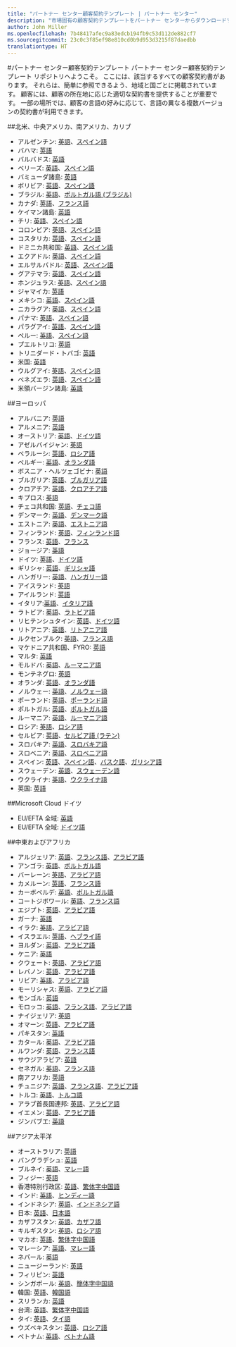 ```yaml
---
title: "パートナー センター顧客契約テンプレート | パートナー センター"
description: "市場固有の顧客契約テンプレートをパートナー センターからダウンロードする"
author: John Miller
ms.openlocfilehash: 7b48417afec9a83edcb194fb9c53d112de882cf7
ms.sourcegitcommit: 23c0c3f85ef98e810cd0b9d953d3215f87daedbb
translationtype: HT
---
```

#<a name="partner-center-customer-agreement-templates"></a>パートナー センター顧客契約テンプレート
パートナー センター顧客契約テンプレート リポジトリへようこそ。  ここには、該当するすべての顧客契約書があります。  それらは、簡単に参照できるよう、地域と国ごとに掲載されています。  顧客には、顧客の所在地に応じた適切な契約書を提供することが重要です。  一部の場所では、顧客の言語の好みに応じて、言語の異なる複数バージョンの契約書が利用できます。

##<a name="north-america-central-america-south-america-and-the-caribbean"></a>北米、中央アメリカ、南アメリカ、カリブ

- アルゼンチン: [英語](http://download.microsoft.com/download/2/C/8/2C8CAC17-FCE7-4F51-9556-4D77C7022DF5/MCA2016Agr_LatAm_ExBRA_ENG_Jul2016_CR_.pdf)、[スペイン語](http://download.microsoft.com/download/2/C/8/2C8CAC17-FCE7-4F51-9556-4D77C7022DF5/MCA2016Agr_LatAm_ExBRA_SPA_Jul2016_CR.pdf)
- バハマ: [英語](http://download.microsoft.com/download/2/C/8/2C8CAC17-FCE7-4F51-9556-4D77C7022DF5/MCA2016Agr_LatAm_ExBRA_ENG_Jul2016_CR_.pdf)
- バルバドス: [英語](http://download.microsoft.com/download/2/C/8/2C8CAC17-FCE7-4F51-9556-4D77C7022DF5/MCA2016Agr_LatAm_BRA_ENG_Jul2016_CR_.pdf)
- ベリーズ: [英語](http://download.microsoft.com/download/2/C/8/2C8CAC17-FCE7-4F51-9556-4D77C7022DF5/MCA2016Agr_LatAm_ExBRA_ENG_Jul2016_CR_.pdf)、[スペイン語](http://download.microsoft.com/download/2/C/8/2C8CAC17-FCE7-4F51-9556-4D77C7022DF5/MCA2016Agr_LatAm_ExBRA_SPA_Jul2016_CR.pdf)
- バミューダ諸島: [英語](http://download.microsoft.com/download/2/C/8/2C8CAC17-FCE7-4F51-9556-4D77C7022DF5/MCA2016Agr_LatAm_ExBRA_ENG_Jul2016_CR_.pdf)
- ボリビア: [英語](http://download.microsoft.com/download/2/C/8/2C8CAC17-FCE7-4F51-9556-4D77C7022DF5/MCA2016Agr_LatAm_ExBRA_ENG_Jul2016_CR_.pdf)、[スペイン語](http://download.microsoft.com/download/2/C/8/2C8CAC17-FCE7-4F51-9556-4D77C7022DF5/MCA2016Agr_LatAm_ExBRA_SPA_Jul2016_CR.pdf)
- ブラジル: [英語](http://download.microsoft.com/download/2/C/8/2C8CAC17-FCE7-4F51-9556-4D77C7022DF5/MCA2016Agr_LatAm_BRA_ENG_Jul2016_CR_.pdf)、[ポルトガル語 (ブラジル)](http://download.microsoft.com/download/2/C/8/2C8CAC17-FCE7-4F51-9556-4D77C7022DF5/MCA2016Agr_LatAm_BRA_PTB_Jul2016_CR.pdf)
- カナダ: [英語](http://download.microsoft.com/download/2/C/8/2C8CAC17-FCE7-4F51-9556-4D77C7022DF5/MCA2016Agr_NA_ENG_Jul2016_CR_.pdf)、[フランス語](http://download.microsoft.com/download/2/C/8/2C8CAC17-FCE7-4F51-9556-4D77C7022DF5/MCA2016Agr_NA_FRE_Jul2016_CR_.pdf)
- ケイマン諸島: [英語](http://download.microsoft.com/download/2/C/8/2C8CAC17-FCE7-4F51-9556-4D77C7022DF5/MCA2016Agr_LatAm_BRA_ENG_Jul2016_CR_.pdf)
- チリ: [英語](http://download.microsoft.com/download/2/C/8/2C8CAC17-FCE7-4F51-9556-4D77C7022DF5/MCA2016Agr_LatAm_ExBRA_ENG_Jul2016_CR_.pdf)、[スペイン語](http://download.microsoft.com/download/2/C/8/2C8CAC17-FCE7-4F51-9556-4D77C7022DF5/MCA2016Agr_LatAm_ExBRA_SPA_Jul2016_CR.pdf)
- コロンビア: [英語](http://download.microsoft.com/download/2/C/8/2C8CAC17-FCE7-4F51-9556-4D77C7022DF5/MCA2016Agr_LatAm_ExBRA_ENG_Jul2016_CR_.pdf)、[スペイン語](http://download.microsoft.com/download/2/C/8/2C8CAC17-FCE7-4F51-9556-4D77C7022DF5/MCA2016Agr_LatAm_ExBRA_SPA_Jul2016_CR.pdf)
- コスタリカ: [英語](http://download.microsoft.com/download/2/C/8/2C8CAC17-FCE7-4F51-9556-4D77C7022DF5/MCA2016Agr_LatAm_ExBRA_ENG_Jul2016_CR_.pdf)、[スペイン語](http://download.microsoft.com/download/2/C/8/2C8CAC17-FCE7-4F51-9556-4D77C7022DF5/MCA2016Agr_LatAm_ExBRA_SPA_Jul2016_CR.pdf)
- ドミニカ共和国: [英語](http://download.microsoft.com/download/2/C/8/2C8CAC17-FCE7-4F51-9556-4D77C7022DF5/MCA2016Agr_LatAm_ExBRA_ENG_Jul2016_CR_.pdf)、[スペイン語](http://download.microsoft.com/download/2/C/8/2C8CAC17-FCE7-4F51-9556-4D77C7022DF5/MCA2016Agr_LatAm_ExBRA_SPA_Jul2016_CR.pdf)
- エクアドル: [英語](http://download.microsoft.com/download/2/C/8/2C8CAC17-FCE7-4F51-9556-4D77C7022DF5/MCA2016Agr_LatAm_ExBRA_ENG_Jul2016_CR_.pdf)、[スペイン語](http://download.microsoft.com/download/2/C/8/2C8CAC17-FCE7-4F51-9556-4D77C7022DF5/MCA2016Agr_LatAm_ExBRA_SPA_Jul2016_CR.pdf)
- エルサルバドル: [英語](http://download.microsoft.com/download/2/C/8/2C8CAC17-FCE7-4F51-9556-4D77C7022DF5/MCA2016Agr_LatAm_ExBRA_ENG_Jul2016_CR_.pdf)、[スペイン語](http://download.microsoft.com/download/2/C/8/2C8CAC17-FCE7-4F51-9556-4D77C7022DF5/MCA2016Agr_LatAm_ExBRA_SPA_Jul2016_CR.pdf)
- グアテマラ: [英語](http://download.microsoft.com/download/2/C/8/2C8CAC17-FCE7-4F51-9556-4D77C7022DF5/MCA2016Agr_LatAm_ExBRA_ENG_Jul2016_CR_.pdf)、[スペイン語](http://download.microsoft.com/download/2/C/8/2C8CAC17-FCE7-4F51-9556-4D77C7022DF5/MCA2016Agr_LatAm_ExBRA_SPA_Jul2016_CR.pdf)
- ホンジュラス: [英語](http://download.microsoft.com/download/2/C/8/2C8CAC17-FCE7-4F51-9556-4D77C7022DF5/MCA2016Agr_LatAm_ExBRA_ENG_Jul2016_CR_.pdf)、[スペイン語](http://download.microsoft.com/download/2/C/8/2C8CAC17-FCE7-4F51-9556-4D77C7022DF5/MCA2016Agr_LatAm_ExBRA_SPA_Jul2016_CR.pdf)
- ジャマイカ: [英語](http://download.microsoft.com/download/2/C/8/2C8CAC17-FCE7-4F51-9556-4D77C7022DF5/MCA2016Agr_LatAm_ExBRA_ENG_Jul2016_CR_.pdf)
- メキシコ: [英語](http://download.microsoft.com/download/2/C/8/2C8CAC17-FCE7-4F51-9556-4D77C7022DF5/MCA2016Agr_LatAm_ExBRA_ENG_Jul2016_CR_.pdf)、[スペイン語](http://download.microsoft.com/download/2/C/8/2C8CAC17-FCE7-4F51-9556-4D77C7022DF5/MCA2016Agr_LatAm_ExBRA_SPA_Jul2016_CR.pdf)
- ニカラグア: [英語](http://download.microsoft.com/download/2/C/8/2C8CAC17-FCE7-4F51-9556-4D77C7022DF5/MCA2016Agr_LatAm_ExBRA_ENG_Jul2016_CR_.pdf)、[スペイン語](http://download.microsoft.com/download/2/C/8/2C8CAC17-FCE7-4F51-9556-4D77C7022DF5/MCA2016Agr_LatAm_ExBRA_SPA_Jul2016_CR.pdf)
- パナマ: [英語](http://download.microsoft.com/download/2/C/8/2C8CAC17-FCE7-4F51-9556-4D77C7022DF5/MCA2016Agr_LatAm_ExBRA_ENG_Jul2016_CR_.pdf)、[スペイン語](http://download.microsoft.com/download/2/C/8/2C8CAC17-FCE7-4F51-9556-4D77C7022DF5/MCA2016Agr_LatAm_ExBRA_SPA_Jul2016_CR.pdf)
- パラグアイ: [英語](http://download.microsoft.com/download/2/C/8/2C8CAC17-FCE7-4F51-9556-4D77C7022DF5/MCA2016Agr_LatAm_ExBRA_ENG_Jul2016_CR_.pdf)、[スペイン語](http://download.microsoft.com/download/2/C/8/2C8CAC17-FCE7-4F51-9556-4D77C7022DF5/MCA2016Agr_LatAm_ExBRA_SPA_Jul2016_CR.pdf)
- ペルー: [英語](http://download.microsoft.com/download/2/C/8/2C8CAC17-FCE7-4F51-9556-4D77C7022DF5/MCA2016Agr_LatAm_ExBRA_ENG_Jul2016_CR_.pdf)、[スペイン語](http://download.microsoft.com/download/2/C/8/2C8CAC17-FCE7-4F51-9556-4D77C7022DF5/MCA2016Agr_LatAm_ExBRA_SPA_Jul2016_CR.pdf)
- プエルトリコ: [英語](http://download.microsoft.com/download/2/C/8/2C8CAC17-FCE7-4F51-9556-4D77C7022DF5/MCA2016Agr_LatAm_BRA_ENG_Jul2016_CR_.pdf)
- トリニダード・トバゴ: [英語](http://download.microsoft.com/download/2/C/8/2C8CAC17-FCE7-4F51-9556-4D77C7022DF5/MCA2016Agr_LatAm_ExBRA_ENG_Jul2016_CR_.pdf) 
- 米国: [英語](http://download.microsoft.com/download/2/C/8/2C8CAC17-FCE7-4F51-9556-4D77C7022DF5/MCA2016Agr_NA_ENG_Jul2016_CR_.pdf)
- ウルグアイ: [英語](http://download.microsoft.com/download/2/C/8/2C8CAC17-FCE7-4F51-9556-4D77C7022DF5/MCA2016Agr_LatAm_ExBRA_ENG_Jul2016_CR_.pdf)、[スペイン語](http://download.microsoft.com/download/2/C/8/2C8CAC17-FCE7-4F51-9556-4D77C7022DF5/MCA2016Agr_LatAm_ExBRA_SPA_Jul2016_CR.pdf)
- ベネズエラ: [英語](http://download.microsoft.com/download/2/C/8/2C8CAC17-FCE7-4F51-9556-4D77C7022DF5/MCA2016Agr_LatAm_ExBRA_ENG_Jul2016_CR_.pdf)、[スペイン語](http://download.microsoft.com/download/2/C/8/2C8CAC17-FCE7-4F51-9556-4D77C7022DF5/MCA2016Agr_LatAm_ExBRA_SPA_Jul2016_CR.pdf)
- 米領バージン諸島: [英語](http://download.microsoft.com/download/2/C/8/2C8CAC17-FCE7-4F51-9556-4D77C7022DF5/MCA2016Agr_NA_ENG_Jul2016_CR_.pdf)

##<a name="europe"></a>ヨーロッパ
- アルバニア: [英語](http://download.microsoft.com/download/2/C/8/2C8CAC17-FCE7-4F51-9556-4D77C7022DF5/MCA2016Agr_EMEA_ENG_Jul2016_CR_.pdf)
- アルメニア: [英語](http://download.microsoft.com/download/2/C/8/2C8CAC17-FCE7-4F51-9556-4D77C7022DF5/MCA2016Agr_EMEA_ENG_Jul2016_CR_.pdf)
- オーストリア: [英語](http://download.microsoft.com/download/2/C/8/2C8CAC17-FCE7-4F51-9556-4D77C7022DF5/MCA2016Agr_EMEA_ENG_Jul2016_CR_.pdf)、[ドイツ語](http://download.microsoft.com/download/2/C/8/2C8CAC17-FCE7-4F51-9556-4D77C7022DF5/MCA2016Agr_EMEA_GER_Jul2016_CR_.pdf)
- アゼルバイジャン: [英語](http://download.microsoft.com/download/2/C/8/2C8CAC17-FCE7-4F51-9556-4D77C7022DF5/MCA2016Agr_EMEA_ENG_Jul2016_CR_.pdf)
- ベラルーシ: [英語](http://download.microsoft.com/download/2/C/8/2C8CAC17-FCE7-4F51-9556-4D77C7022DF5/MCA2016Agr_EMEA_ENG_Jul2016_CR_.pdf)、[ロシア語](http://download.microsoft.com/download/2/C/8/2C8CAC17-FCE7-4F51-9556-4D77C7022DF5/MCA2016Agr_EMEA_RUS_Jul2016_CR_.pdf)
- ベルギー: [英語](http://download.microsoft.com/download/2/C/8/2C8CAC17-FCE7-4F51-9556-4D77C7022DF5/MCA2016Agr_EMEA_ENG_Jul2016_CR_.pdf)、[オランダ語](http://download.microsoft.com/download/2/C/8/2C8CAC17-FCE7-4F51-9556-4D77C7022DF5/MCA2016Agr_EMEA_DUT_Jul2016_CR_.pdf)
- ボスニア・ヘルツェゴビナ: [英語](http://download.microsoft.com/download/2/C/8/2C8CAC17-FCE7-4F51-9556-4D77C7022DF5/MCA2016Agr_EMEA_ENG_Jul2016_CR_.pdf)
- ブルガリア: [英語](http://download.microsoft.com/download/2/C/8/2C8CAC17-FCE7-4F51-9556-4D77C7022DF5/MCA2016Agr_EMEA_ENG_Jul2016_CR_.pdf)、[ブルガリア語](http://download.microsoft.com/download/2/C/8/2C8CAC17-FCE7-4F51-9556-4D77C7022DF5/MCA2016Agr_EMEA_BUL_Jul2016_CR_.pdf)
- クロアチア: [英語](http://download.microsoft.com/download/2/C/8/2C8CAC17-FCE7-4F51-9556-4D77C7022DF5/MCA2016Agr_EMEA_ENG_Jul2016_CR_.pdf)、[クロアチア語](http://download.microsoft.com/download/2/C/8/2C8CAC17-FCE7-4F51-9556-4D77C7022DF5/MCA2016Agr_EMEA_CRO_Jul2016_CR_.pdf)
- キプロス: [英語](http://download.microsoft.com/download/2/C/8/2C8CAC17-FCE7-4F51-9556-4D77C7022DF5/MCA2016Agr_EMEA_ENG_Jul2016_CR_.pdf)
- チェコ共和国: [英語](http://download.microsoft.com/download/2/C/8/2C8CAC17-FCE7-4F51-9556-4D77C7022DF5/MCA2016Agr_EMEA_ENG_Jul2016_CR_.pdf)、[チェコ語](http://download.microsoft.com/download/2/C/8/2C8CAC17-FCE7-4F51-9556-4D77C7022DF5/MCA2016Agr_EMEA_CZE_Jul2016_CR_.pdf)
- デンマーク: [英語](http://download.microsoft.com/download/2/C/8/2C8CAC17-FCE7-4F51-9556-4D77C7022DF5/MCA2016Agr_EMEA_ENG_Jul2016_CR_.pdf)、[デンマーク語](http://download.microsoft.com/download/2/C/8/2C8CAC17-FCE7-4F51-9556-4D77C7022DF5/MCA2016Agr_EMEA_DAN_Jul2016_CR_.pdf)
- エストニア: [英語](http://download.microsoft.com/download/2/C/8/2C8CAC17-FCE7-4F51-9556-4D77C7022DF5/MCA2016Agr_EMEA_ENG_Jul2016_CR_.pdf)、[エストニア語](http://download.microsoft.com/download/2/C/8/2C8CAC17-FCE7-4F51-9556-4D77C7022DF5/MCA2016Agr_EMEA_EST_Jul2016_CR_.pdf)
- フィンランド: [英語](http://download.microsoft.com/download/2/C/8/2C8CAC17-FCE7-4F51-9556-4D77C7022DF5/MCA2016Agr_EMEA_ENG_Jul2016_CR_.pdf)、[フィンランド語](http://download.microsoft.com/download/2/C/8/2C8CAC17-FCE7-4F51-9556-4D77C7022DF5/MCA2016Agr_EMEA_FIN_Jul2016_CR_.pdf)
- フランス: [英語](http://download.microsoft.com/download/2/C/8/2C8CAC17-FCE7-4F51-9556-4D77C7022DF5/MCA2016Agr_EMEA_ENG_Jul2016_CR_.pdf)、[フランス](http://download.microsoft.com/download/2/C/8/2C8CAC17-FCE7-4F51-9556-4D77C7022DF5/MCA2016Agr_EMEA_FRE_Jul2016_CR_.pdf)
- ジョージア: [英語](http://download.microsoft.com/download/2/C/8/2C8CAC17-FCE7-4F51-9556-4D77C7022DF5/MCA2016Agr_EMEA_ENG_Jul2016_CR_.pdf)
- ドイツ: [英語](http://download.microsoft.com/download/2/C/8/2C8CAC17-FCE7-4F51-9556-4D77C7022DF5/MCA2016Agr_EMEA_ENG_Jul2016_CR_.pdf)、[ドイツ語](http://download.microsoft.com/download/2/C/8/2C8CAC17-FCE7-4F51-9556-4D77C7022DF5/MCA2016Agr_EMEA_GER_Jul2016_CR_.pdf)
- ギリシャ: [英語](http://download.microsoft.com/download/2/C/8/2C8CAC17-FCE7-4F51-9556-4D77C7022DF5/MCA2016Agr_EMEA_ENG_Jul2016_CR_.pdf)、[ギリシャ語](http://download.microsoft.com/download/2/C/8/2C8CAC17-FCE7-4F51-9556-4D77C7022DF5/MCA2016Agr_EMEA_GRE_Jul2016_CR_.pdf)
- ハンガリー: [英語](http://download.microsoft.com/download/2/C/8/2C8CAC17-FCE7-4F51-9556-4D77C7022DF5/MCA2016Agr_EMEA_ENG_Jul2016_CR_.pdf)、[ハンガリー語](http://download.microsoft.com/download/2/C/8/2C8CAC17-FCE7-4F51-9556-4D77C7022DF5/MCA2016Agr_EMEA_HUN_Jul2016_CR_.pdf)
- アイスランド: [英語](http://download.microsoft.com/download/2/C/8/2C8CAC17-FCE7-4F51-9556-4D77C7022DF5/MCA2016Agr_EMEA_ENG_Jul2016_CR_.pdf)
- アイルランド: [英語](http://download.microsoft.com/download/2/C/8/2C8CAC17-FCE7-4F51-9556-4D77C7022DF5/MCA2016Agr_EMEA_ENG_Jul2016_CR_.pdf)
- イタリア:[英語](http://download.microsoft.com/download/2/C/8/2C8CAC17-FCE7-4F51-9556-4D77C7022DF5/MCA2016Agr_EMEA_ENG_Jul2016_CR_.pdf)、[イタリア語](http://download.microsoft.com/download/2/C/8/2C8CAC17-FCE7-4F51-9556-4D77C7022DF5/MCA2016Agr_EMEA_ITA_Jul2016_CR_.pdf)
- ラトビア: [英語](http://download.microsoft.com/download/2/C/8/2C8CAC17-FCE7-4F51-9556-4D77C7022DF5/MCA2016Agr_EMEA_ENG_Jul2016_CR_.pdf)、[ラトビア語](http://download.microsoft.com/download/2/C/8/2C8CAC17-FCE7-4F51-9556-4D77C7022DF5/MCA2016Agr_EMEA_LAV_Jul2016_CR_.pdf)
- リヒテンシュタイン: [英語](http://download.microsoft.com/download/2/C/8/2C8CAC17-FCE7-4F51-9556-4D77C7022DF5/MCA2016Agr_EMEA_ENG_Jul2016_CR_.pdf)、[ドイツ語](http://download.microsoft.com/download/2/C/8/2C8CAC17-FCE7-4F51-9556-4D77C7022DF5/MCA2016Agr_EMEA_GER_Jul2016_CR_.pdf)
- リトアニア: [英語](http://download.microsoft.com/download/2/C/8/2C8CAC17-FCE7-4F51-9556-4D77C7022DF5/MCA2016Agr_EMEA_ENG_Jul2016_CR_.pdf)、[リトアニア語](http://download.microsoft.com/download/2/C/8/2C8CAC17-FCE7-4F51-9556-4D77C7022DF5/MCA2016Agr_EMEA_LIT_Jul2016_CR_.pdf)
- ルクセンブルク: [英語](http://download.microsoft.com/download/2/C/8/2C8CAC17-FCE7-4F51-9556-4D77C7022DF5/MCA2016Agr_EMEA_ENG_Jul2016_CR_.pdf)、[フランス語](http://download.microsoft.com/download/2/C/8/2C8CAC17-FCE7-4F51-9556-4D77C7022DF5/MCA2016Agr_EMEA_FRE_Jul2016_CR_.pdf)
- マケドニア共和国、FYRO: [英語](http://download.microsoft.com/download/2/C/8/2C8CAC17-FCE7-4F51-9556-4D77C7022DF5/MCA2016Agr_EMEA_ENG_Jul2016_CR_.pdf)
- マルタ: [英語](http://download.microsoft.com/download/2/C/8/2C8CAC17-FCE7-4F51-9556-4D77C7022DF5/MCA2016Agr_EMEA_ENG_Jul2016_CR_.pdf)
- モルドバ: [英語](http://download.microsoft.com/download/2/C/8/2C8CAC17-FCE7-4F51-9556-4D77C7022DF5/MCA2016Agr_EMEA_ENG_Jul2016_CR_.pdf)、[ルーマニア語](http://download.microsoft.com/download/2/C/8/2C8CAC17-FCE7-4F51-9556-4D77C7022DF5/MCA2016Agr_EMEA_RON_Jul2016_CR_.pdf)
- モンテネグロ: [英語](http://download.microsoft.com/download/2/C/8/2C8CAC17-FCE7-4F51-9556-4D77C7022DF5/MCA2016Agr_EMEA_ENG_Jul2016_CR_.pdf)
- オランダ: [英語](http://download.microsoft.com/download/2/C/8/2C8CAC17-FCE7-4F51-9556-4D77C7022DF5/MCA2016Agr_EMEA_ENG_Jul2016_CR_.pdf)、[オランダ語](http://download.microsoft.com/download/2/C/8/2C8CAC17-FCE7-4F51-9556-4D77C7022DF5/MCA2016Agr_EMEA_DUT_Jul2016_CR_.pdf)
- ノルウェー: [英語](http://download.microsoft.com/download/2/C/8/2C8CAC17-FCE7-4F51-9556-4D77C7022DF5/MCA2016Agr_EMEA_ENG_Jul2016_CR_.pdf)、[ノルウェー語](http://download.microsoft.com/download/2/C/8/2C8CAC17-FCE7-4F51-9556-4D77C7022DF5/MCA2016Agr_EMEA_NOR_Jul2016_CR_.pdf)
- ポーランド: [英語](http://download.microsoft.com/download/2/C/8/2C8CAC17-FCE7-4F51-9556-4D77C7022DF5/MCA2016Agr_EMEA_ENG_Jul2016_CR_.pdf)、[ポーランド語](http://download.microsoft.com/download/2/C/8/2C8CAC17-FCE7-4F51-9556-4D77C7022DF5/MCA2016Agr_EMEA_POL_Jul2016_CR_.pdf)
- ポルトガル: [英語](http://download.microsoft.com/download/2/C/8/2C8CAC17-FCE7-4F51-9556-4D77C7022DF5/MCA2016Agr_EMEA_ENG_Jul2016_CR_.pdf)、[ポルトガル語](http://download.microsoft.com/download/2/C/8/2C8CAC17-FCE7-4F51-9556-4D77C7022DF5/MCA2016Agr_EMEA_PTE_Jul2016_CR_.pdf)
- ルーマニア: [英語](http://download.microsoft.com/download/2/C/8/2C8CAC17-FCE7-4F51-9556-4D77C7022DF5/MCA2016Agr_EMEA_ENG_Jul2016_CR_.pdf)、[ルーマニア語](http://download.microsoft.com/download/2/C/8/2C8CAC17-FCE7-4F51-9556-4D77C7022DF5/MCA2016Agr_EMEA_RON_Jul2016_CR_.pdf)
- ロシア: [英語](http://download.microsoft.com/download/2/C/8/2C8CAC17-FCE7-4F51-9556-4D77C7022DF5/MCA2016Agr_EMEA_ENG_Jul2016_CR_.pdf)、[ロシア語](http://download.microsoft.com/download/2/C/8/2C8CAC17-FCE7-4F51-9556-4D77C7022DF5/MCA2016Agr_EMEA_RUS_Jul2016_CR_.pdf)
- セルビア: [英語](http://download.microsoft.com/download/2/C/8/2C8CAC17-FCE7-4F51-9556-4D77C7022DF5/MCA2016Agr_EMEA_ENG_Jul2016_CR_.pdf)、[セルビア語 (ラテン)](http://download.microsoft.com/download/2/C/8/2C8CAC17-FCE7-4F51-9556-4D77C7022DF5/MCA2016Agr_EMEA_SLN_Jul2016_CR_.pdf)
- スロバキア: [英語](http://download.microsoft.com/download/2/C/8/2C8CAC17-FCE7-4F51-9556-4D77C7022DF5/MCA2016Agr_EMEA_ENG_Jul2016_CR_.pdf)、[スロバキア語](http://download.microsoft.com/download/2/C/8/2C8CAC17-FCE7-4F51-9556-4D77C7022DF5/MCA2016Agr_EMEA_SLK_Jul2016_CR_.pdf)
- スロベニア: [英語](http://download.microsoft.com/download/2/C/8/2C8CAC17-FCE7-4F51-9556-4D77C7022DF5/MCA2016Agr_EMEA_ENG_Jul2016_CR_.pdf)、[スロベニア語](http://download.microsoft.com/download/2/C/8/2C8CAC17-FCE7-4F51-9556-4D77C7022DF5/MCA2016Agr_EMEA_SLN_Jul2016_CR_.pdf)
- スペイン: [英語](http://download.microsoft.com/download/2/C/8/2C8CAC17-FCE7-4F51-9556-4D77C7022DF5/MCA2016Agr_EMEA_ENG_Jul2016_CR_.pdf)、[スペイン語](http://download.microsoft.com/download/2/C/8/2C8CAC17-FCE7-4F51-9556-4D77C7022DF5/MCA2016Agr_EMEA_SPA_Jul2016_CR_.pdf)、[バスク語](http://download.microsoft.com/download/2/C/8/2C8CAC17-FCE7-4F51-9556-4D77C7022DF5/MCA2016Agr_EMEA_EUQ_Jul2016_CR_.pdf)、[ガリシア語](http://download.microsoft.com/download/2/C/8/2C8CAC17-FCE7-4F51-9556-4D77C7022DF5/MCA2016Agr_EMEA_GLC_Jul2016_CR_.pdf)
- スウェーデン: [英語](http://download.microsoft.com/download/2/C/8/2C8CAC17-FCE7-4F51-9556-4D77C7022DF5/MCA2016Agr_EMEA_ENG_Jul2016_CR_.pdf)、[スウェーデン語](http://download.microsoft.com/download/2/C/8/2C8CAC17-FCE7-4F51-9556-4D77C7022DF5/MCA2016Agr_EMEA_SWE_Jul2016_CR_.pdf)
- ウクライナ: [英語](http://download.microsoft.com/download/2/C/8/2C8CAC17-FCE7-4F51-9556-4D77C7022DF5/MCA2016Agr_EMEA_ENG_Jul2016_CR_.pdf)、[ウクライナ語](http://download.microsoft.com/download/2/C/8/2C8CAC17-FCE7-4F51-9556-4D77C7022DF5/MCA2016Agr_EMEA_UKR_Jul2016_CR_.pdf) 
- 英国: [英語](http://download.microsoft.com/download/2/C/8/2C8CAC17-FCE7-4F51-9556-4D77C7022DF5/MCA2016Agr_EMEA_ENG_Jul2016_CR_.pdf)

##<a name="microsoft-cloud-germany"></a>Microsoft Cloud ドイツ
- EU/EFTA 全域: [英語](http://download.microsoft.com/download/2/C/8/2C8CAC17-FCE7-4F51-9556-4D77C7022DF5/MCA2017Agr_EMEA_ENG_Mar2017_CR_for_German_Cloud.pdf)
- EU/EFTA 全域: [ドイツ語](http://download.microsoft.com/download/2/C/8/2C8CAC17-FCE7-4F51-9556-4D77C7022DF5/MCA2017Agr_EMEA_GER_Mar2017_CR_for_German_Cloud.pdf)

##<a name="middle-east-and-africa"></a>中東およびアフリカ
- アルジェリア: [英語](http://download.microsoft.com/download/2/C/8/2C8CAC17-FCE7-4F51-9556-4D77C7022DF5/MCA2016Agr_EMEA_ENG_Jul2016_CR_.pdf)、[フランス語](http://download.microsoft.com/download/2/C/8/2C8CAC17-FCE7-4F51-9556-4D77C7022DF5/MCA2016Agr_EMEA_FRE_Jul2016_CR_.pdf)、[アラビア語](http://download.microsoft.com/download/2/C/8/2C8CAC17-FCE7-4F51-9556-4D77C7022DF5/MCA2016Agr_EMEA_ARA_Jul2016_CR_.pdf)     
- アンゴラ: [英語](http://download.microsoft.com/download/2/C/8/2C8CAC17-FCE7-4F51-9556-4D77C7022DF5/MCA2016Agr_EMEA_ENG_Jul2016_CR_.pdf)、[ポルトガル語](http://download.microsoft.com/download/2/C/8/2C8CAC17-FCE7-4F51-9556-4D77C7022DF5/MCA2016Agr_EMEA_PTE_Jul2016_CR_.pdf)     
- バーレーン: [英語](http://download.microsoft.com/download/2/C/8/2C8CAC17-FCE7-4F51-9556-4D77C7022DF5/MCA2016Agr_EMEA_ENG_Jul2016_CR_.pdf)、[アラビア語](http://download.microsoft.com/download/2/C/8/2C8CAC17-FCE7-4F51-9556-4D77C7022DF5/MCA2016Agr_EMEA_ARA_Jul2016_CR_.pdf)     
- カメルーン: [英語](http://download.microsoft.com/download/2/C/8/2C8CAC17-FCE7-4F51-9556-4D77C7022DF5/MCA2016Agr_EMEA_ENG_Jul2016_CR_.pdf)、[フランス語](http://download.microsoft.com/download/2/C/8/2C8CAC17-FCE7-4F51-9556-4D77C7022DF5/MCA2016Agr_EMEA_FRE_Jul2016_CR_.pdf)    
- カーボベルデ: [英語](http://download.microsoft.com/download/2/C/8/2C8CAC17-FCE7-4F51-9556-4D77C7022DF5/MCA2016Agr_EMEA_ENG_Jul2016_CR_.pdf)、[ポルトガル語](http://download.microsoft.com/download/2/C/8/2C8CAC17-FCE7-4F51-9556-4D77C7022DF5/MCA2016Agr_EMEA_PTE_Jul2016_CR_.pdf)   
- コートジボワール: [英語](http://download.microsoft.com/download/2/C/8/2C8CAC17-FCE7-4F51-9556-4D77C7022DF5/MCA2016Agr_EMEA_ENG_Jul2016_CR_.pdf)、[フランス語](http://download.microsoft.com/download/2/C/8/2C8CAC17-FCE7-4F51-9556-4D77C7022DF5/MCA2016Agr_EMEA_FRE_Jul2016_CR_.pdf)    
- エジプト: [英語](http://download.microsoft.com/download/2/C/8/2C8CAC17-FCE7-4F51-9556-4D77C7022DF5/MCA2016Agr_EMEA_ENG_Jul2016_CR_.pdf)、[アラビア語](http://download.microsoft.com/download/2/C/8/2C8CAC17-FCE7-4F51-9556-4D77C7022DF5/MCA2016Agr_EMEA_ARA_Jul2016_CR_.pdf)
- ガーナ: [英語](http://download.microsoft.com/download/2/C/8/2C8CAC17-FCE7-4F51-9556-4D77C7022DF5/MCA2016Agr_EMEA_ENG_Jul2016_CR_.pdf)     
- イラク: [英語](http://download.microsoft.com/download/2/C/8/2C8CAC17-FCE7-4F51-9556-4D77C7022DF5/MCA2016Agr_EMEA_ENG_Jul2016_CR_.pdf)、[アラビア語](http://download.microsoft.com/download/2/C/8/2C8CAC17-FCE7-4F51-9556-4D77C7022DF5/MCA2016Agr_EMEA_ARA_Jul2016_CR_.pdf)     
- イスラエル: [英語](http://download.microsoft.com/download/2/C/8/2C8CAC17-FCE7-4F51-9556-4D77C7022DF5/MCA2016Agr_EMEA_ENG_Jul2016_CR_.pdf)、[ヘブライ語](http://download.microsoft.com/download/2/C/8/2C8CAC17-FCE7-4F51-9556-4D77C7022DF5/MCA2016Agr_EMEA_HEB_Jul2016_CR_.pdf)  
- ヨルダン: [英語](http://download.microsoft.com/download/2/C/8/2C8CAC17-FCE7-4F51-9556-4D77C7022DF5/MCA2016Agr_EMEA_ENG_Jul2016_CR_.pdf)、[アラビア語](http://download.microsoft.com/download/2/C/8/2C8CAC17-FCE7-4F51-9556-4D77C7022DF5/MCA2016Agr_EMEA_ARA_Jul2016_CR_.pdf)     
- ケニア: [英語](http://download.microsoft.com/download/2/C/8/2C8CAC17-FCE7-4F51-9556-4D77C7022DF5/MCA2016Agr_EMEA_ENG_Jul2016_CR_.pdf)     
- クウェート: [英語](http://download.microsoft.com/download/2/C/8/2C8CAC17-FCE7-4F51-9556-4D77C7022DF5/MCA2016Agr_EMEA_ENG_Jul2016_CR_.pdf)、[アラビア語](http://download.microsoft.com/download/2/C/8/2C8CAC17-FCE7-4F51-9556-4D77C7022DF5/MCA2016Agr_EMEA_ARA_Jul2016_CR_.pdf)
- レバノン: [英語](http://download.microsoft.com/download/2/C/8/2C8CAC17-FCE7-4F51-9556-4D77C7022DF5/MCA2016Agr_EMEA_ENG_Jul2016_CR_.pdf)、[アラビア語](http://download.microsoft.com/download/2/C/8/2C8CAC17-FCE7-4F51-9556-4D77C7022DF5/MCA2016Agr_EMEA_ARA_Jul2016_CR_.pdf)
- リビア: [英語](http://download.microsoft.com/download/2/C/8/2C8CAC17-FCE7-4F51-9556-4D77C7022DF5/MCA2016Agr_EMEA_ENG_Jul2016_CR_.pdf)、[アラビア語](http://download.microsoft.com/download/2/C/8/2C8CAC17-FCE7-4F51-9556-4D77C7022DF5/MCA2016Agr_EMEA_ARA_Jul2016_CR_.pdf)
- モーリシャス: [英語](http://download.microsoft.com/download/2/C/8/2C8CAC17-FCE7-4F51-9556-4D77C7022DF5/MCA2016Agr_EMEA_ENG_Jul2016_CR_.pdf)、[アラビア語](http://download.microsoft.com/download/2/C/8/2C8CAC17-FCE7-4F51-9556-4D77C7022DF5/MCA2016Agr_EMEA_ARA_Jul2016_CR_.pdf)
- モンゴル: [英語](http://download.microsoft.com/download/2/C/8/2C8CAC17-FCE7-4F51-9556-4D77C7022DF5/MCA2016Agr_EMEA_ENG_Jul2016_CR_.pdf)     
- モロッコ: [英語](http://download.microsoft.com/download/2/C/8/2C8CAC17-FCE7-4F51-9556-4D77C7022DF5/MCA2016Agr_EMEA_ENG_Jul2016_CR_.pdf)、[フランス語](http://download.microsoft.com/download/2/C/8/2C8CAC17-FCE7-4F51-9556-4D77C7022DF5/MCA2016Agr_EMEA_FRE_Jul2016_CR_.pdf)、[アラビア語](http://download.microsoft.com/download/2/C/8/2C8CAC17-FCE7-4F51-9556-4D77C7022DF5/MCA2016Agr_EMEA_ARA_Jul2016_CR_.pdf)     
- ナイジェリア: [英語](http://download.microsoft.com/download/2/C/8/2C8CAC17-FCE7-4F51-9556-4D77C7022DF5/MCA2016Agr_EMEA_ENG_Jul2016_CR_.pdf)     
- オマーン: [英語](http://download.microsoft.com/download/2/C/8/2C8CAC17-FCE7-4F51-9556-4D77C7022DF5/MCA2016Agr_EMEA_ENG_Jul2016_CR_.pdf)、[アラビア語](http://download.microsoft.com/download/2/C/8/2C8CAC17-FCE7-4F51-9556-4D77C7022DF5/MCA2016Agr_EMEA_ARA_Jul2016_CR_.pdf)     
- パキスタン: [英語](http://download.microsoft.com/download/2/C/8/2C8CAC17-FCE7-4F51-9556-4D77C7022DF5/MCA2016Agr_EMEA_ENG_Jul2016_CR_.pdf)     
- カタール: [英語](http://download.microsoft.com/download/2/C/8/2C8CAC17-FCE7-4F51-9556-4D77C7022DF5/MCA2016Agr_EMEA_ENG_Jul2016_CR_.pdf)、[アラビア語](http://download.microsoft.com/download/2/C/8/2C8CAC17-FCE7-4F51-9556-4D77C7022DF5/MCA2016Agr_EMEA_ARA_Jul2016_CR_.pdf)     
- ルワンダ: [英語](http://download.microsoft.com/download/2/C/8/2C8CAC17-FCE7-4F51-9556-4D77C7022DF5/MCA2016Agr_EMEA_ENG_Jul2016_CR_.pdf)、[フランス語](http://download.microsoft.com/download/2/C/8/2C8CAC17-FCE7-4F51-9556-4D77C7022DF5/MCA2016Agr_EMEA_FRE_Jul2016_CR_.pdf)     
- サウジアラビア: [英語](http://download.microsoft.com/download/2/C/8/2C8CAC17-FCE7-4F51-9556-4D77C7022DF5/MCA2016Agr_EMEA_ENG_Jul2016_CR_.pdf)     
- セネガル: [英語](http://download.microsoft.com/download/2/C/8/2C8CAC17-FCE7-4F51-9556-4D77C7022DF5/MCA2016Agr_EMEA_ENG_Jul2016_CR_.pdf)、[フランス語](http://download.microsoft.com/download/2/C/8/2C8CAC17-FCE7-4F51-9556-4D77C7022DF5/MCA2016Agr_EMEA_FRE_Jul2016_CR_.pdf)     
- 南アフリカ: [英語](http://download.microsoft.com/download/2/C/8/2C8CAC17-FCE7-4F51-9556-4D77C7022DF5/MCA2016Agr_EMEA_ENG_Jul2016_CR_.pdf)     
- チュニジア: [英語](http://download.microsoft.com/download/2/C/8/2C8CAC17-FCE7-4F51-9556-4D77C7022DF5/MCA2016Agr_EMEA_ENG_Jul2016_CR_.pdf)、[フランス語](http://download.microsoft.com/download/2/C/8/2C8CAC17-FCE7-4F51-9556-4D77C7022DF5/MCA2016Agr_EMEA_FRE_Jul2016_CR_.pdf)、[アラビア語](http://download.microsoft.com/download/2/C/8/2C8CAC17-FCE7-4F51-9556-4D77C7022DF5/MCA2016Agr_EMEA_ARA_Jul2016_CR_.pdf)          
- トルコ: [英語](http://download.microsoft.com/download/2/C/8/2C8CAC17-FCE7-4F51-9556-4D77C7022DF5/MCA2016Agr_EMEA_ENG_Jul2016_CR_.pdf)、[トルコ語](http://download.microsoft.com/download/2/C/8/2C8CAC17-FCE7-4F51-9556-4D77C7022DF5/MCA2016Agr_EMEA_TUR_Jul2016_CR_.pdf)
- アラブ首長国連邦: [英語](http://download.microsoft.com/download/2/C/8/2C8CAC17-FCE7-4F51-9556-4D77C7022DF5/MCA2016Agr_EMEA_ENG_Jul2016_CR_.pdf)、[アラビア語](http://download.microsoft.com/download/2/C/8/2C8CAC17-FCE7-4F51-9556-4D77C7022DF5/MCA2016Agr_EMEA_ARA_Jul2016_CR_.pdf)
- イエメン: [英語](http://download.microsoft.com/download/2/C/8/2C8CAC17-FCE7-4F51-9556-4D77C7022DF5/MCA2016Agr_EMEA_ENG_Jul2016_CR_.pdf)、[アラビア語](http://download.microsoft.com/download/2/C/8/2C8CAC17-FCE7-4F51-9556-4D77C7022DF5/MCA2016Agr_EMEA_ARA_Jul2016_CR_.pdf)
- ジンバブエ: [英語](http://download.microsoft.com/download/2/C/8/2C8CAC17-FCE7-4F51-9556-4D77C7022DF5/MCA2016Agr_EMEA_ENG_Jul2016_CR_.pdf)

##<a name="asia-and-pacific"></a>アジア太平洋
- オーストラリア: [英語](http://download.microsoft.com/download/2/C/8/2C8CAC17-FCE7-4F51-9556-4D77C7022DF5/MCA2016Agr_Asia_ExJPN,KOR,TAI_ENG_Jul2016_CR_.pdf)    
- バングラデシュ: [英語](http://download.microsoft.com/download/2/C/8/2C8CAC17-FCE7-4F51-9556-4D77C7022DF5/MCA2016Agr_Asia_ExJPN,KOR,TAI_ENG_Jul2016_CR_.pdf)    
- ブルネイ: [英語](http://download.microsoft.com/download/2/C/8/2C8CAC17-FCE7-4F51-9556-4D77C7022DF5/MCA2016Agr_Asia_ExJPN,KOR,TAI_ENG_Jul2016_CR_.pdf)、[マレー語](http://download.microsoft.com/download/2/C/8/2C8CAC17-FCE7-4F51-9556-4D77C7022DF5/MCA2016Agr_Asia_ExJPN,KOR,TAI_MSL_Jul2016_CR_.pdf)  
- フィジー: [英語](http://download.microsoft.com/download/2/C/8/2C8CAC17-FCE7-4F51-9556-4D77C7022DF5/MCA2016Agr_Asia_ExJPN,KOR,TAI_ENG_Jul2016_CR_.pdf)    
- 香港特別行政区: [英語](http://download.microsoft.com/download/2/C/8/2C8CAC17-FCE7-4F51-9556-4D77C7022DF5/MCA2016Agr_Asia_ExJPN,KOR,TAI_ENG_Jul2016_CR_.pdf)、[繁体字中国語](http://download.microsoft.com/download/2/C/8/2C8CAC17-FCE7-4F51-9556-4D77C7022DF5/MCA2016Agr_Asia_ExJPN,KOR,TAI_CHT_Jul2016_CR_.pdf)     
- インド: [英語](http://download.microsoft.com/download/2/C/8/2C8CAC17-FCE7-4F51-9556-4D77C7022DF5/MCA2016Agr_Asia_ExJPN,KOR,TAI_ENG_Jul2016_CR_.pdf)、[ヒンディー語](http://download.microsoft.com/download/2/C/8/2C8CAC17-FCE7-4F51-9556-4D77C7022DF5/MCA2016Agr_Asia_ExJPN,KOR,TAI_HIN_Jul2016_CR_.pdf)    
- インドネシア: [英語](http://download.microsoft.com/download/2/C/8/2C8CAC17-FCE7-4F51-9556-4D77C7022DF5/MCA2016Agr_Asia_ExJPN,KOR,TAI_ENG_Jul2016_CR_.pdf)、[インドネシア語](http://download.microsoft.com/download/2/C/8/2C8CAC17-FCE7-4F51-9556-4D77C7022DF5/MCA2016Agr_Asia_ExJPN,KOR,TAI_IND_Jul2016_CR_.pdf)  
- 日本: [英語](http://download.microsoft.com/download/2/C/8/2C8CAC17-FCE7-4F51-9556-4D77C7022DF5/MCA2016Agr_Asia_JPN_ENG_Jul2016_CR_.pdf)、[日本語](http://download.microsoft.com/download/2/C/8/2C8CAC17-FCE7-4F51-9556-4D77C7022DF5/MCA2016Agr_Asia_JPN_JPN_Jul2016_CR_.pdf)    
- カザフスタン: [英語](http://download.microsoft.com/download/2/C/8/2C8CAC17-FCE7-4F51-9556-4D77C7022DF5/MCA2016Agr_Asia_ExJPN,KOR,TAI_ENG_Jul2016_CR_.pdf)、[カザフ語](http://download.microsoft.com/download/2/C/8/2C8CAC17-FCE7-4F51-9556-4D77C7022DF5/MCA2016Agr_EMEA_KAZ_Jul2016_CR_.pdf)  
- キルギスタン: [英語](http://download.microsoft.com/download/2/C/8/2C8CAC17-FCE7-4F51-9556-4D77C7022DF5/MCA2016Agr_Asia_ExJPN,KOR,TAI_ENG_Jul2016_CR_.pdf)、[ロシア語](http://download.microsoft.com/download/2/C/8/2C8CAC17-FCE7-4F51-9556-4D77C7022DF5/MCA2016Agr_EMEA_RUS_Jul2016_CR_.pdf)     
- マカオ: [英語](http://download.microsoft.com/download/2/C/8/2C8CAC17-FCE7-4F51-9556-4D77C7022DF5/MCA2016Agr_Asia_ExJPN,KOR,TAI_ENG_Jul2016_CR_.pdf)、[繁体字中国語](http://download.microsoft.com/download/2/C/8/2C8CAC17-FCE7-4F51-9556-4D77C7022DF5/MCA2016Agr_Asia_ExJPN,KOR,TAI_CHT_Jul2016_CR_.pdf)  
- マレーシア: [英語](http://download.microsoft.com/download/2/C/8/2C8CAC17-FCE7-4F51-9556-4D77C7022DF5/MCA2016Agr_Asia_ExJPN,KOR,TAI_ENG_Jul2016_CR_.pdf)、[マレー語](http://download.microsoft.com/download/2/C/8/2C8CAC17-FCE7-4F51-9556-4D77C7022DF5/MCA2016Agr_Asia_ExJPN,KOR,TAI_MSL_Jul2016_CR_.pdf)    
- ネパール: [英語](http://download.microsoft.com/download/2/C/8/2C8CAC17-FCE7-4F51-9556-4D77C7022DF5/MCA2016Agr_Asia_ExJPN,KOR,TAI_ENG_Jul2016_CR_.pdf)    
- ニュージーランド: [英語](http://download.microsoft.com/download/2/C/8/2C8CAC17-FCE7-4F51-9556-4D77C7022DF5/MCA2016Agr_Asia_ExJPN,KOR,TAI_ENG_Jul2016_CR_.pdf) 
- フィリピン: [英語](http://download.microsoft.com/download/2/C/8/2C8CAC17-FCE7-4F51-9556-4D77C7022DF5/MCA2016Agr_Asia_ExJPN,KOR,TAI_ENG_Jul2016_CR_.pdf)    
- シンガポール: [英語](http://download.microsoft.com/download/2/C/8/2C8CAC17-FCE7-4F51-9556-4D77C7022DF5/MCA2016Agr_Asia_ExJPN,KOR,TAI_ENG_Jul2016_CR_.pdf)、[簡体字中国語](http://download.microsoft.com/download/2/C/8/2C8CAC17-FCE7-4F51-9556-4D77C7022DF5/MCA2016Agr_Asia_ExJPN,KOR,TAI_CHS_Jul2016_CR_.pdf)    
- 韓国: [英語](http://download.microsoft.com/download/2/C/8/2C8CAC17-FCE7-4F51-9556-4D77C7022DF5/MCA2016Agr_Asia_KOR_ENG_Jul2016_CR_.pdf)、[韓国語](http://download.microsoft.com/download/2/C/8/2C8CAC17-FCE7-4F51-9556-4D77C7022DF5/MCA2016Agr_Asia_KOR_KOR_Jul2016_CR_.pdf)    
- スリランカ: [英語](http://download.microsoft.com/download/2/C/8/2C8CAC17-FCE7-4F51-9556-4D77C7022DF5/MCA2016Agr_Asia_ExJPN,KOR,TAI_ENG_Jul2016_CR_.pdf)    
- 台湾: [英語](http://download.microsoft.com/download/2/C/8/2C8CAC17-FCE7-4F51-9556-4D77C7022DF5/MCA2016Agr_Asia_TAI_ENG_Jul2016_CR_.pdf)、[繁体字中国語](http://download.microsoft.com/download/2/C/8/2C8CAC17-FCE7-4F51-9556-4D77C7022DF5/MCA2016Agr_Asia_TAI_CHT_Jul2016_CR_.pdf)    
- タイ: [英語](http://download.microsoft.com/download/2/C/8/2C8CAC17-FCE7-4F51-9556-4D77C7022DF5/MCA2016Agr_Asia_ExJPN,KOR,TAI_ENG_Jul2016_CR_.pdf)、[タイ語](http://download.microsoft.com/download/2/C/8/2C8CAC17-FCE7-4F51-9556-4D77C7022DF5/MCA2016Agr_Asia_ExJPN,KOR,TAI_THA_Jul2016_CR_.pdf)  
- ウズベキスタン: [英語](http://download.microsoft.com/download/2/C/8/2C8CAC17-FCE7-4F51-9556-4D77C7022DF5/MCA2016Agr_Asia_ExJPN,KOR,TAI_ENG_Jul2016_CR_.pdf)、[ロシア語](http://download.microsoft.com/download/2/C/8/2C8CAC17-FCE7-4F51-9556-4D77C7022DF5/MCA2016Agr_EMEA_RUS_Jul2016_CR_.pdf) 
- ベトナム: [英語](http://download.microsoft.com/download/2/C/8/2C8CAC17-FCE7-4F51-9556-4D77C7022DF5/MCA2016Agr_Asia_ExJPN,KOR,TAI_ENG_Jul2016_CR_.pdf)、[ベトナム語](http://download.microsoft.com/download/2/C/8/2C8CAC17-FCE7-4F51-9556-4D77C7022DF5/MCA2016Agr_Asia_ExJPN,KOR,TAI_VIT_Jul2016_CR_.pdf) 



